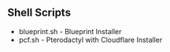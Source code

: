 ## Shell Scripts
- blueprint.sh - Blueprint Installer
- pcf.sh - Pterodactyl with Cloudflare Installer
